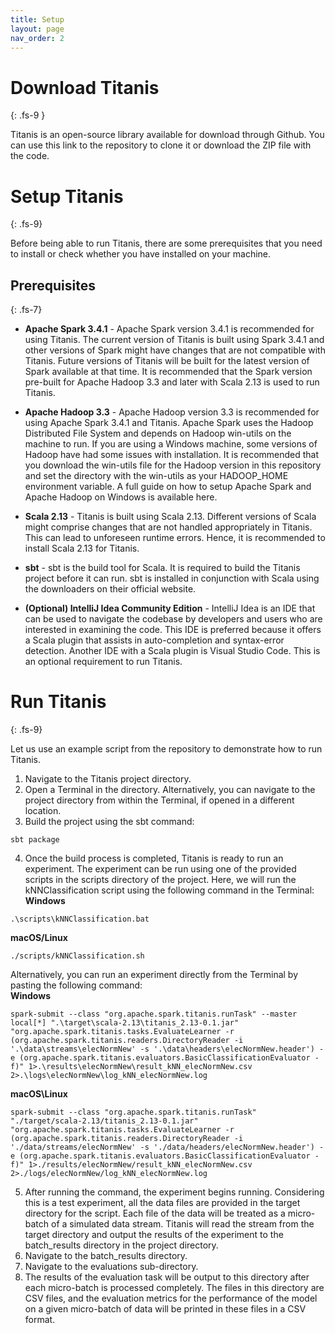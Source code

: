 ```yaml
---
title: Setup
layout: page
nav_order: 2
---
```


# Download Titanis
{: .fs-9 }

Titanis is an open-source library available for download through Github. You can use this link to the repository to clone it or download the ZIP file with the code.

# Setup Titanis
{: .fs-9}

Before being able to run Titanis, there are some prerequisites that you need to install or check whether you have installed on your machine.

## Prerequisites
{: .fs-7}

- **Apache Spark 3.4.1** - Apache Spark version 3.4.1 is recommended for using Titanis. The current version of Titanis is built using Spark 3.4.1 and other versions of Spark might have changes that are not compatible with Titanis. Future versions of Titanis will be built for the latest version of Spark available at that time. It is recommended that the Spark version pre-built for Apache Hadoop 3.3 and later with Scala 2.13 is used to run Titanis.

- **Apache Hadoop 3.3** - Apache Hadoop version 3.3 is recommended for using Apache Spark 3.4.1 and Titanis. Apache Spark uses the Hadoop Distributed File System and depends on Hadoop win-utils on the machine to run. If you are using a Windows machine, some versions of Hadoop have had some issues with installation. It is recommended that you download the win-utils file for the Hadoop version in this repository and set the directory with the win-utils as your HADOOP_HOME environment variable. A full guide on how to setup Apache Spark and Apache Hadoop on Windows is available here.

- **Scala 2.13** - Titanis is built using Scala 2.13. Different versions of Scala might comprise changes that are not handled appropriately in Titanis. This can lead to unforeseen runtime errors. Hence, it is recommended to install Scala 2.13 for Titanis.

- **sbt** - sbt is the build tool for Scala. It is required to build the Titanis project before it can run. sbt is installed in conjunction with Scala using the downloaders on their official website.

- **(Optional) IntelliJ Idea Community Edition** - IntelliJ Idea is an IDE that can be used to navigate the codebase by developers and users who are interested in examining the code. This IDE is preferred because it offers a Scala plugin that assists in auto-completion and syntax-error detection. Another IDE with a Scala plugin is Visual Studio Code. This is an optional requirement to run Titanis.

# Run Titanis
{: .fs-9}

Let us use an example script from the repository to demonstrate how to run Titanis.

1. Navigate to the Titanis project directory.
2. Open a Terminal in the directory. Alternatively, you can navigate to the project directory from within the Terminal, if opened in a different location.
3. Build the project using the sbt command:  
```shell
sbt package
```
4. Once the build process is completed, Titanis is ready to run an experiment. The experiment can be run using one of the provided scripts in the scripts directory of the project. Here, we will run the kNNClassification script using the following command in the Terminal:  
**Windows**  
```shell
.\scripts\kNNClassification.bat
```  
**macOS/Linux**  
```shell
./scripts/kNNClassification.sh
```  
Alternatively, you can run an experiment directly from the Terminal by pasting the following command:  
**Windows**  
```
spark-submit --class "org.apache.spark.titanis.runTask" --master local[*] ".\target\scala-2.13\titanis_2.13-0.1.jar" "org.apache.spark.titanis.tasks.EvaluateLearner -r (org.apache.spark.titanis.readers.DirectoryReader -i '.\data\streams\elecNormNew' -s '.\data\headers\elecNormNew.header') -e (org.apache.spark.titanis.evaluators.BasicClassificationEvaluator -f)" 1>.\results\elecNormNew\result_kNN_elecNormNew.csv 2>.\logs\elecNormNew\log_kNN_elecNormNew.log
```  
**macOS\Linux**  
```
spark-submit --class "org.apache.spark.titanis.runTask" "./target/scala-2.13/titanis_2.13-0.1.jar" "org.apache.spark.titanis.tasks.EvaluateLearner -r (org.apache.spark.titanis.readers.DirectoryReader -i './data/streams/elecNormNew' -s './data/headers/elecNormNew.header') -e (org.apache.spark.titanis.evaluators.BasicClassificationEvaluator -f)" 1>./results/elecNormNew/result_kNN_elecNormNew.csv 2>./logs/elecNormNew/log_kNN_elecNormNew.log
```
5. After running the command, the experiment begins running. Considering this is a test experiment, all the data files are provided in the target directory for the script. Each file of the data will be treated as a micro-batch of a simulated data stream. Titanis will read the stream from the target directory and output the results of the experiment to the batch_results directory in the project directory.
6. Navigate to the batch_results directory.
7. Navigate to the evaluations sub-directory.
8. The results of the evaluation task will be output to this directory after each micro-batch is processed completely. The files in this directory are CSV files, and the evaluation metrics for the performance of the model on a given micro-batch of data will be printed in these files in a CSV format.